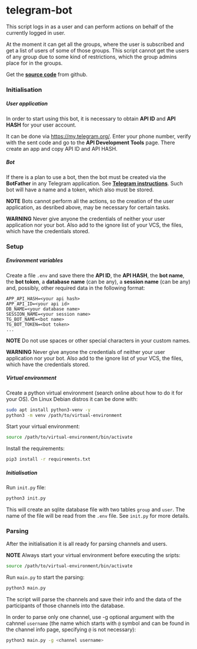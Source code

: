 # telegram-bot

This script logs in as a user and can perform actions on behalf of
the currently logged in user.

At the moment it can get all the groups, where the user is subscribed and get
a list of users of some of those groups. This script cannot get the users
of any group due to some kind of restrictions, which the group admins
place for in the groups.

Get the [**source code**](https://github.com/alevikpes/telegram-parser.git)
from github.


### Initialisation

##### User application
In order to start using this bot, it is necessary to obtain **API ID** and
**API HASH** for your user account.

It can be done via https://my.telegram.org/.
Enter your phone number, verify with the sent code and go to the
**API Development Tools** page. There create an app and copy API ID
and API HASH.

##### Bot
If there is a plan to use a bot, then the bot must be created via the
**BotFather** in any Telegram application. See
[**Telegram instructions**](https://core.telegram.org/bots#3-how-do-i-create-a-bot).
Such bot will have a name and a token, which also must be stored.

**NOTE** Bots cannot perform all the actions, so the creation of the
user application, as desribed above, may be necessary for certain tasks.

**WARNING** Never give anyone the credentials of neither your
user application nor your bot. Also add to the ignore list of your VCS,
the files, which have the credentials stored.


### Setup

##### Environment variables
Create a file `.env` and save there the **API ID**, the **API HASH**,
the **bot name**, the **bot token**, a **database name** (can be any),
a **session name** (can be any) and, possibly, other required data in
the following format:
```
APP_API_HASH=<your api hash>
APP_API_ID=<your api id>
DB_NAME=<your database name>
SESSION_NAME=<your session name>
TG_BOT_NAME=<bot name>
TG_BOT_TOKEN=<bot token>
...
```

**NOTE** Do not use spaces or other special characters in your custom names.

**WARNING** Never give anyone the credentials of neither your
user application nor your bot. Also add to the ignore list of your VCS,
the files, which have the credentials stored.

##### Virtual environment
Create a python virtual environment (search online about how to do it
for your OS). On Linux Debian distros it can be done with:
```bash
sudo apt install python3-venv -y
python3 -m venv /path/to/virtual-environment
```
Start your virtual environment:
```bash
source /path/to/virtual-environment/bin/activate
```
Install the requirements:
```bash
pip3 install -r requirements.txt
```


##### Initialisation
Run `init.py` file:
```bash
python3 init.py
```
This will create an sqlite database file with two tables `group` and `user`.
The name of the file will be read from the `.env` file. See `init.py` for
more details.


### Parsing

After the initialisation it is all ready for parsing channels and users.

**NOTE** Always start your virtual environment before executing the sripts:
```bash
source /path/to/virtual-environment/bin/activate
```

Run `main.py` to start the parsing:
```bash
python3 main.py
```
The script will parse the channels
and save their info and the data of the participants of those channels into the
database.

In order to parse only one channel, use -g optional argument with the cahnnel
`username` (the name which starts with `@` symbol and can be found in the
channel info page, specifying `@` is not necessary):
```bash
python3 main.py -g <channel username>
```
